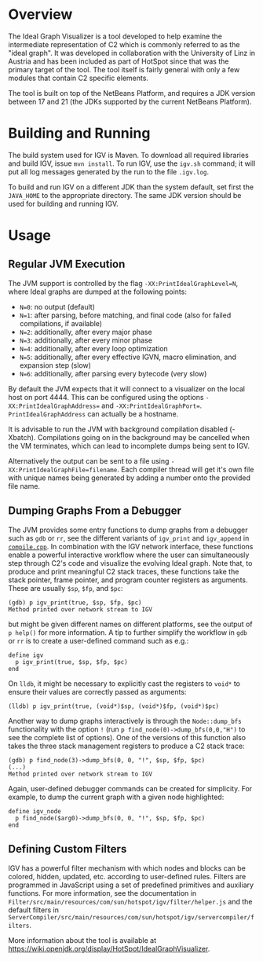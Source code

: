 # Overview

The Ideal Graph Visualizer is a tool developed to help examine the intermediate
representation of C2 which is commonly referred to as the "ideal graph". It was
developed in collaboration with the University of Linz in Austria and has been
included as part of HotSpot since that was the primary target of the tool. The
tool itself is fairly general with only a few modules that contain C2 specific
elements.

The tool is built on top of the NetBeans Platform, and requires a JDK version
between 17 and 21 (the JDKs supported by the current NetBeans Platform).

# Building and Running

The build system used for IGV is Maven. To download all required libraries and
build IGV, issue `mvn install`. To run IGV, use the `igv.sh` command; it will
put all log messages generated by the run to the file `.igv.log`.

To build and run IGV on a different JDK than the system default, set first the
`JAVA_HOME` to the appropriate directory. The same JDK version should be used
for building and running IGV.

# Usage

## Regular JVM Execution

The JVM support is controlled by the flag `-XX:PrintIdealGraphLevel=N`, where
Ideal graphs are dumped at the following points:

* `N=0`: no output (default)
* `N=1`: after parsing, before matching, and final code (also for failed
  compilations, if available)
* `N=2`: additionally, after every major phase
* `N=3`: additionally, after every minor phase
* `N=4`: additionally, after every loop optimization
* `N=5`: additionally, after every effective IGVN, macro elimination, and expansion step (slow)
* `N=6`: additionally, after parsing every bytecode (very slow)

By default the JVM expects that it will connect to a visualizer on the local
host on port 4444. This can be configured using the options
`-XX:PrintIdealGraphAddress=` and `-XX:PrintIdealGraphPort=`.
`PrintIdealGraphAddress` can actually be a hostname.

It is advisable to run the JVM with background compilation disabled (-Xbatch).
Compilations going on in the background may be cancelled when the VM terminates,
which can lead to incomplete dumps being sent to IGV.

Alternatively the output can be sent to a file using
`-XX:PrintIdealGraphFile=filename`. Each compiler thread will get it's own file
with unique names being generated by adding a number onto the provided file
name.

## Dumping Graphs From a Debugger

The JVM provides some entry functions to dump graphs from a debugger such as
`gdb` or `rr`, see the different variants of `igv_print` and `igv_append` in
[`compile.cpp`](/src/hotspot/share/opto/compile.cpp). In combination with the
IGV network interface, these functions enable a powerful interactive workflow
where the user can simultaneously step through C2's code and visualize the
evolving Ideal graph. Note that, to produce and print meaningful C2 stack
traces, these functions take the stack pointer, frame pointer, and program
counter registers as arguments. These are usually `$sp`, `$fp`, and `$pc`:

```
(gdb) p igv_print(true, $sp, $fp, $pc)
Method printed over network stream to IGV
```

but might be given different names on different platforms, see the output of
`p help()` for more information. A tip to further simplify the workflow in
`gdb` or `rr` is to create a user-defined command such as e.g.:

```
define igv
  p igv_print(true, $sp, $fp, $pc)
end
```

On `lldb`, it might be necessary to explicitly cast the registers to `void*` to
 ensure their values are correctly passed as arguments:

```
(lldb) p igv_print(true, (void*)$sp, (void*)$fp, (void*)$pc)
```

Another way to dump graphs interactively is through the `Node::dump_bfs`
functionality with the option `!` (run `p find_node(0)->dump_bfs(0,0,"H")` to
see the complete list of options). One of the versions of this function also
takes the three stack management registers to produce a C2 stack trace:

```
(gdb) p find_node(3)->dump_bfs(0, 0, "!", $sp, $fp, $pc)
(...)
Method printed over network stream to IGV
```

Again, user-defined debugger commands can be created for simplicity. For
example, to dump the current graph with a given node highlighted:

```
define igv_node
  p find_node($arg0)->dump_bfs(0, 0, "!", $sp, $fp, $pc)
end
```

## Defining Custom Filters

IGV has a powerful filter mechanism with which nodes and blocks can be colored,
hidden, updated, etc. according to user-defined rules. Filters are programmed in
JavaScript using a set of predefined primitives and auxiliary functions. For
more information, see the documentation in
`Filter/src/main/resources/com/sun/hotspot/igv/filter/helper.js` and the default
filters in
`ServerCompiler/src/main/resources/com/sun/hotspot/igv/servercompiler/filters`.

More information about the tool is available at
https://wiki.openjdk.org/display/HotSpot/IdealGraphVisualizer.
